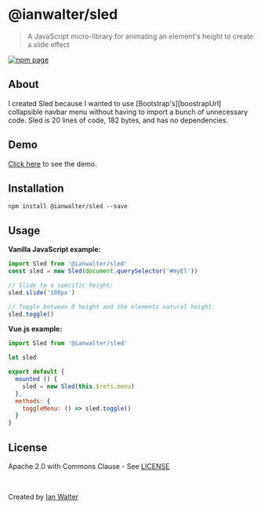 # @ianwalter/sled
> A JavaScript micro-library for animating an element's height to create
> a slide effect

[![npm page][npmImage]][npmUrl]

## About

I created Sled because I wanted to use [Bootstrap's][boostrapUrl]
collapsible navbar menu without having to import a bunch of unnecessary code.
Sled is 20 lines of code, 182 bytes, and has no dependencies.

## Demo

[Click here][demoUrl] to see the demo.

## Installation

```console
npm install @ianwalter/sled --save
```

## Usage

**Vanilla JavaScript example:**

```js
import Sled from '@ianwalter/sled'
const sled = new Sled(document.querySelector('#myEl'))

// Slide to a specific height:
sled.slide('100px')

// Toggle between 0 height and the elements natural height.
sled.toggle()
```

**Vue.js example:**

```js
import Sled from '@ianwalter/sled'

let sled

export default {
  mounted () {
    sled = new Sled(this.$refs.menu)
  },
  methods: {
    toggleMenu: () => sled.toggle()
  }
}
```

## License

Apache 2.0 with Commons Clause - See [LICENSE][licenseUrl]

&nbsp;

Created by [Ian Walter](https://iankwalter.com)

[bootstrapUrl]: https://getbootstrap.com
[demoUrl]: https://sled.iankwalter.com
[npmImage]: https://img.shields.io/npm/v/@ianwalter/sled.svg
[npmUrl]: https://www.npmjs.com/package/@ianwalter/sled
[licenseUrl]: https://github.com/ianwalter/sled/blob/master/LICENSE


